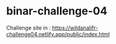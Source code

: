 # binar-challenge-04

Challenge site in : https://wildanalifr-challenge04.netlify.app/public/index.html
